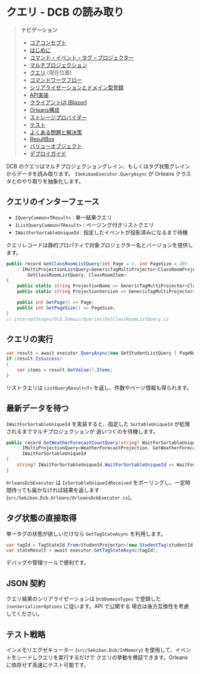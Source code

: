 # クエリ - DCB の読み取り

> **ナビゲーション**
> - [コアコンセプト](01_core_concepts.md)
> - [はじめに](02_getting_started.md)
> - [コマンド・イベント・タグ・プロジェクター](03_aggregate_command_events.md)
> - [マルチプロジェクション](04_multiple_aggregate_projector.md)
> - [クエリ](05_query.md) (現在位置)
> - [コマンドワークフロー](06_workflow.md)
> - [シリアライゼーションとドメイン型登録](07_json_orleans_serialization.md)
> - [API実装](08_api_implementation.md)
> - [クライアントUI (Blazor)](09_client_api_blazor.md)
> - [Orleans構成](10_orleans_setup.md)
> - [ストレージプロバイダー](11_dapr_setup.md)
> - [テスト](12_unit_testing.md)
> - [よくある問題と解決策](13_common_issues.md)
> - [ResultBox](14_result_box.md)
> - [バリューオブジェクト](15_value_object.md)
> - [デプロイガイド](16_deployment.md)

DCB のクエリはマルチプロジェクショングレイン、もしくはタグ状態グレインからデータを読み取ります。
`ISekibanExecutor.QueryAsync` が Orleans クラスタとのやり取りを抽象化します。

## クエリのインターフェース

- `IQueryCommon<TResult>` : 単一結果クエリ
- `IListQueryCommon<TResult>` : ページング付きリストクエリ
- `IWaitForSortableUniqueId` : 指定したイベントが投影済みになるまで待機

クエリレコードは静的プロパティで対象プロジェクター名とバージョンを提供します。

```csharp
public record GetClassRoomListQuery(int Page = 1, int PageSize = 20)
    : IMultiProjectionListQuery<GenericTagMultiProjector<ClassRoomProjector, ClassRoomTag>,
        GetClassRoomListQuery, ClassRoomItem>
{
    public static string ProjectionName => GenericTagMultiProjector<ClassRoomProjector, ClassRoomTag>.MultiProjectorName;
    public static string ProjectionVersion => GenericTagMultiProjector<ClassRoomProjector, ClassRoomTag>.MultiProjectorVersion;

    public int GetPage() => Page;
    public int GetPageSize() => PageSize;
}
// internalUsages/Dcb.Domain/Queries/GetClassRoomListQuery.cs
```

## クエリの実行

```csharp
var result = await executor.QueryAsync(new GetStudentListQuery { PageNumber = 1, PageSize = 10 });
if (result.IsSuccess)
{
    var items = result.GetValue().Items;
}
```

リストクエリは `ListQueryResult<T>` を返し、件数やページ情報も得られます。

## 最新データを待つ

`IWaitForSortableUniqueId` を実装すると、指定した `SortableUniqueId` が処理されるまでマルチプロジェクションが
追いつくのを待機します。

```csharp
public record GetWeatherForecastCountQuery(string? WaitForSortableUniqueId = null)
    : IMultiProjectionQuery<WeatherForecastProjection, GetWeatherForecastCountQuery, WeatherForecastCountResult>,
      IWaitForSortableUniqueId
{
    string? IWaitForSortableUniqueId.WaitForSortableUniqueId => WaitForSortableUniqueId;
}
```

`OrleansDcbExecutor` は `IsSortableUniqueIdReceived` をポーリングし、一定時間待っても届かなければ結果を返します
(`src/Sekiban.Dcb.Orleans/OrleansDcbExecutor.cs`)。

## タグ状態の直接取得

単一タグの状態が欲しいだけなら `GetTagStateAsync` を利用します。

```csharp
var tagId = TagStateId.From<StudentProjector>(new StudentTag(studentId));
var stateResult = await executor.GetTagStateAsync(tagId);
```

デバッグや管理ツールで便利です。

## JSON 契約

クエリ結果のシリアライゼーションは `DcbDomainTypes` で登録した `JsonSerializerOptions` に従います。API で公開する
場合は後方互換性を考慮してください。

## テスト戦略

インメモリエグゼキューター (`src/Sekiban.Dcb/InMemory`) を使用して、イベントをシードしクエリを実行するだけで
クエリの挙動を検証できます。Orleans に依存せず高速にテスト可能です。

